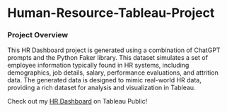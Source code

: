 # Human-Resource-Tableau-Project

### Project Overview

This HR Dashboard project is generated using a combination of ChatGPT prompts and the Python Faker library. This dataset simulates a set of employee information typically found in HR systems, including demographics, job details, salary, performance evaluations, and attrition data. The generated data is designed to mimic real-world HR data, providing a rich dataset for analysis and visualization in Tableau.

Check out my [HR Dashboard](https://public.tableau.com/app/profile/priyanka.gowtham/viz/HRDashboard_17376532046910/HRSummary/) on Tableau Public!  
